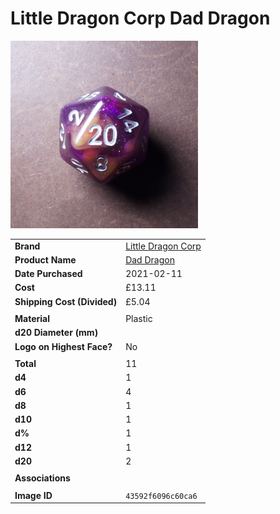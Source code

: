# Little Dragon Corp Dad Dragon

<img src="https://raw.githubusercontent.com/jesskelsall/astarus-images/main/dice/43592f6096c60ca6.jpg" height="300" />

|||
| --- | --- |
| **Brand** | [Little Dragon Corp](https://littledragoncorp.com/) |
| **Product Name** | [Dad Dragon](https://littledragoncorp.com/product/dad-dragon-dice/) |
| **Date Purchased** | 2021-02-11 |
| **Cost** | £13.11 |
| **Shipping Cost (Divided)** | £5.04 |
||
| **Material** | Plastic |
| **d20 Diameter (mm)** | |
| **Logo on Highest Face?** | No |
||
| **Total** | 11 |
| **d4** | 1 |
| **d6** | 4 |
| **d8** | 1 |
| **d10** | 1 |
| **d%** | 1 |
| **d12** | 1 |
| **d20** | 2 |
||
| **Associations** | |
||
| **Image ID** | `43592f6096c60ca6` |
